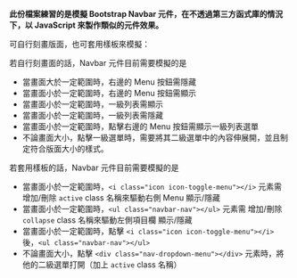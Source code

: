 **此份檔案練習的是模擬 Bootstrap Navbar 元件，在不透過第三方函式庫的情況下，以 JavaScript 來製作類似的元件效果。**

可自行刻畫版面，也可套用樣板來模擬：

若自行刻畫面的話，Navbar 元件目前需要模擬的是
- 當畫面大於一定範圍時，右邊的 Menu 按鈕需隱藏
- 當畫面小於一定範圍時，右邊的 Menu 按鈕需顯示
- 當畫面小於一定範圍時，一級列表需顯示
- 當畫面小於一定範圍時，一級列表需隱藏
- 當畫面小於一定範圍時，點擊右邊的 Menu 按鈕需顯示一級列表選單
- 不論畫面大小，點擊一級選單時，需要將其二級選單中的內容伸展開，並且制定符合版面大小的樣式。

若套用樣板的話，Navbar 元件目前需要模擬的是
- 當畫面小於一定範圍時，`<i class="icon icon-toggle-menu"></i>` 元素需 增加/刪除 `active` class 名稱來驅動右側 Menu 顯示/隱藏
- 當畫面小於一定範圍時，`<ul class="navbar-nav"></ul>` 元素需 增加/刪除 `collapse` class 名稱來驅動左側項目欄 顯示/隱藏
- 當畫面小於一定範圍時，點擊 `<i class="icon icon-toggle-menu"></i>` 後，`<ul class="navbar-nav"></ul>` 
- 不論畫面大小，點擊 `<div class="nav-dropdown-menu"></div>` 元素時，將他的二級選單打開（加上 `active` class 名稱）
